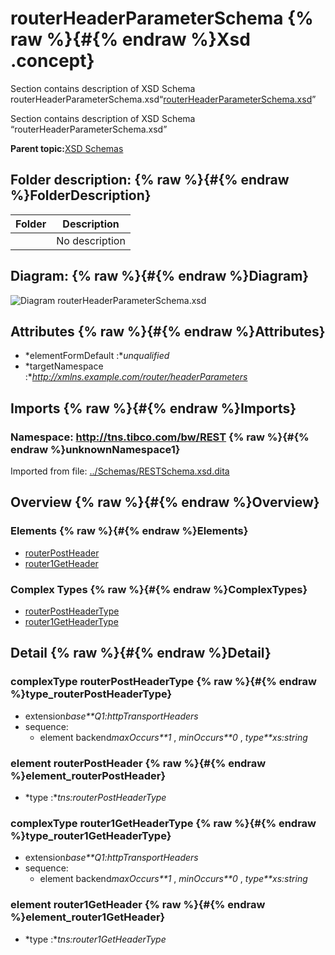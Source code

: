 # routerHeaderParameterSchema {% raw %}{#{% endraw %}Xsd .concept}

Section contains description of XSD Schema routerHeaderParameterSchema.xsd“[routerHeaderParameterSchema.xsd](routerHeaderParameterSchema.xsd)”

Section contains description of XSD Schema “routerHeaderParameterSchema.xsd”

**Parent topic:**[XSD Schemas](../../../projects/com.odido-rfp-demo/common/xsd.md)

## Folder description: {% raw %}{#{% endraw %}FolderDescription}

|Folder|Description|
|------|-----------|
| |No description|

## Diagram: {% raw %}{#{% endraw %}Diagram}

![Diagram
              routerHeaderParameterSchema.xsd](routerHeaderParameterSchema.xsd.png)

## Attributes {% raw %}{#{% endraw %}Attributes}

-   *elementFormDefault :**unqualified*
-   *targetNamespace :**http://xmlns.example.com/router/headerParameters*

## Imports {% raw %}{#{% endraw %}Imports}

### Namespace: http://tns.tibco.com/bw/REST {% raw %}{#{% endraw %}unknownNamespace1}

Imported from file: [../Schemas/RESTSchema.xsd.dita](RESTSchema.xsd.md)

## Overview {% raw %}{#{% endraw %}Overview}

### Elements {% raw %}{#{% endraw %}Elements}

-   [routerPostHeader](#element_routerPostHeader)
-   [router1GetHeader](#element_router1GetHeader)

### Complex Types {% raw %}{#{% endraw %}ComplexTypes}

-   [routerPostHeaderType](#type_routerPostHeaderType)
-   [router1GetHeaderType](#type_router1GetHeaderType)

## Detail {% raw %}{#{% endraw %}Detail}

### complexType routerPostHeaderType {% raw %}{#{% endraw %}type_routerPostHeaderType}

-   extension*base**Q1:httpTransportHeaders*
-   sequence:
    -   element backend*maxOccurs**1* , *minOccurs**0* , *type**xs:string*

### element routerPostHeader {% raw %}{#{% endraw %}element_routerPostHeader}

-   *type :**tns:routerPostHeaderType*

### complexType router1GetHeaderType {% raw %}{#{% endraw %}type_router1GetHeaderType}

-   extension*base**Q1:httpTransportHeaders*
-   sequence:
    -   element backend*maxOccurs**1* , *minOccurs**0* , *type**xs:string*

### element router1GetHeader {% raw %}{#{% endraw %}element_router1GetHeader}

-   *type :**tns:router1GetHeaderType*

